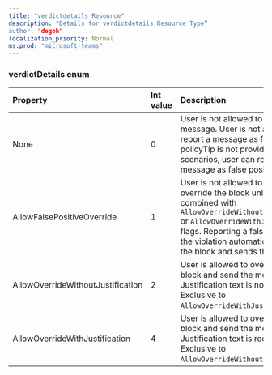 ```yaml
---
title: "verdictdetails Resource"
description: "Details for verdictdetails Resource Type”
author: "degoh"
localization_priority: Normal
ms.prod: "microsoft-teams"
---
```

### verdictDetails enum

| Property	   | Int value |  Description |
|:---------------|:--------|:----------|
| None | 0 |  User is not allowed to override the message. User is not allowed to report a message as false positive if policyTip is not provided. In all other scenarios, user can report a message as false positive.|
| AllowFalsePositiveOverride | 1 |  User is not allowed to explicitly override the block unless this is combined with ```AllowOverrideWithoutJustification``` or ```AllowOverrideWithJustification``` flags. Reporting a false positive on the violation automatically overrides the block and sends the message. |
| AllowOverrideWithoutJustification | 2 | User is allowed to override the block and send the message. Justification text is not required. Exclusive to ```AllowOverrideWithJustification```. |
| AllowOverrideWithJustification | 4 |  User is allowed to override the block and send the message. Justification text is required. Exclusive to ```AllowOverrideWithoutJustification```. |
